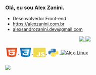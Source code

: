 ### Olá, eu sou Alex Zanini.

- Desenvolvedor Front-end
-  <a href="https://alexzanini.com.br" target="_blank"> https://alexzanini.com.br</a>
- alexsandrozanini.dev@gmail.com

<!--
**AlexZanini/alexzanini** is a ✨ _special_ ✨ repository because its `README.md` (this file) appears on your GitHub profile.
Here are some ideas to get you started:
- 🔭 I’m currently working on ...
- 🌱 I’m currently learning ...
- 👯 I’m looking to collaborate on ...
- 🤔 I’m looking for help with ...
- 💬 Ask me about ...
- 📫 How to reach me: ...
- 😄 Pronouns: ...
- ⚡ Fun fact: ...
-->


<div align="center">
  <a href="https://github.com/AlexZanini">
  <img height="165em" src="https://github-readme-stats.vercel.app/api?username=AlexZanini&show_icons=true&theme=merko&include_all_commits=true&count_private=true"/>
  <img height="165em" src="https://github-readme-stats.vercel.app/api/top-langs/?username=AlexZanini&layout=compact&langs_count=7&theme=merko"/>
</div>

  <div style="display: inline_block"><br>
  <img align="center" alt="Alex-HTML" height="30" width="40" src="https://raw.githubusercontent.com/devicons/devicon/master/icons/html5/html5-original.svg">
  <img align="center" alt="Alex-CSS" height="30" width="40" src="https://raw.githubusercontent.com/devicons/devicon/master/icons/css3/css3-original.svg">
  <img align="center" alt="Alex-Js" height="30" width="40" src="https://raw.githubusercontent.com/devicons/devicon/master/icons/javascript/javascript-plain.svg">
  <img align="center" alt="Alex-Python" height="30" width="40" src="https://raw.githubusercontent.com/devicons/devicon/master/icons/python/python-original.svg">
  <img align="center" alt="Alex-Linux" height="30" width="40" src= "https://cdn.jsdelivr.net/gh/devicons/devicon/icons/linux/linux-original.svg" />
 

</div>
  
  #####
  
  
  <div> 
 
<!--   <a href="https://www.instagram.com/alexzanini_/" target="_blank"><img src="https://img.shields.io/badge/-Instagram-%23E4405F?style=for-the-badge&logo=instagram&logoColor=white" target="_blank"></a> -->
  <a href="https://www.linkedin.com/in/alexsandro-zanini/" target="_blank"><img src="https://img.shields.io/badge/-LinkedIn-%230077B5?style=for-the-badge&logo=linkedin&logoColor=white" target="_blank" ></a> 
 
 
</div>
  
  
  
  
  
  

